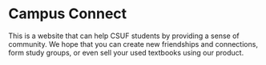 # Campus Connect

This is a website that can help CSUF students by providing a sense of community. We hope that you can create new friendships and connections, form study groups, or even sell your used textbooks using our product.
